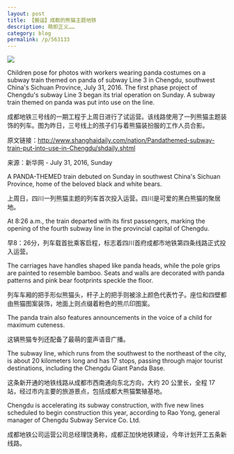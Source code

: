 ```yaml
---
layout: post
title: 【搬运】成都的熊猫主题地铁
description: 萌即正义……
category: blog
permalink: /p/563133
---
```


![](https://o0stweauh.qnssl.com/20160731181510.jpg)

Children pose for photos with workers wearing panda costumes on a subway train themed on panda of subway Line 3 in Chengdu, southwest China's Sichuan Province, July 31, 2016. The first phase project of Chengdu's subway Line 3 began its trial operation on Sunday. A subway train themed on panda was put into use on the line.

成都地铁三号线的一期工程于上周日进行了试运营。该线路使用了一列熊猫主题装饰的列车。图为昨日，三号线上的孩子们与着熊猫装扮服的工作人员合影。

原文链接：<http://www.shanghaidaily.com/nation/Pandathemed-subway-train-put-into-use-in-Chengdu/shdaily.shtml>

来源：新华网 - July 31, 2016, Sunday

A PANDA-THEMED train debuted on Sunday in southwest China's Sichuan Province, home of the beloved black and white bears.

上周日，四川一列熊猫主题的列车首次投入运营。四川是可爱的黑白熊猫的聚居地。

At 8:26 a.m., the train departed with its first passengers, marking the opening of the fourth subway line in the provincial capital of Chengdu.

早8：26分，列车载首批乘客启程，标志着四川首府成都市地铁第四条线路正式投入运营。

The carriages have handles shaped like panda heads, while the pole grips are painted to resemble bamboo. Seats and walls are decorated with panda patterns and pink bear footprints speckle the floor.

列车车厢的把手形似熊猫头，杆子上的把手则被涂上颜色代表竹子。座位和四壁都由熊猫图案装饰，地面上则点缀着粉色的熊爪印图案。

The panda train also features announcements in the voice of a child for maximum cuteness.

这辆熊猫专列还配备了最萌的童声语音广播。

The subway line, which runs from the southwest to the northeast of the city, is about 20 kilometers long and has 17 stops, passing through major tourist destinations, including the Chengdu Giant Panda Base.

这条新开通的地铁线路从成都市西南通向东北方向，大约 20 公里长，全程 17 站，经过市内主要的旅游景点，包括成都大熊猫繁殖基地。

Chengdu is accelerating its subway construction, with five new lines scheduled to begin construction this year, according to Rao Yong, general manager of Chengdu Subway Service Co. Ltd.

成都地铁公司运营公司总经理饶勇称，成都正加快地铁建设，今年计划开工五条新线路。
